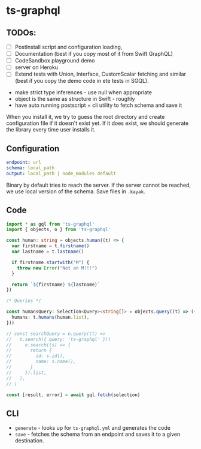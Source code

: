 # ts-graphql

## TODOs:

- [ ] PostInstall script and configuration loading,
- [ ] Documentation (best if you copy most of it from Swift GraphQL)
- [ ] CodeSandbox playground demo
- [ ] server on Heroku
- [ ] Extend tests with Union, Interface, CustomScalar fetching and similar (best if you copy the demo code in ete tests in SGQL).

- make strict type inferences - use null when appropriate
- object is the same as structure in Swift - roughly
- have auto running postscript + cli utility to fetch schema and save it

When you install it, we try to guess the root directory and create configuration file if it doesn't exist yet.
If it does exist, we should generate the library every time user installs it.

## Configuration

```yml
endpoint: url
schema: local_path
output: local_path | node_modules default
```

Binary by default tries to reach the server. If the server cannot be reached, we use local version of the schema. Save files in `.kayak`.

## Code

```ts
import * as gql from 'ts-graphql'
import { objects, o } from 'ts-graphql'

const human: string = objects.human((t) => {
  var firstname = t.firstname()
  var lastname = t.lastname()

  if firstname.startwith("M") {
    throw new Error("Not an M!!!")
  }

  return `${firstname} ${lastname}`
})

/* Queries */

const humansQuery: Selection<Query><string[]> = objects.query((t) => ({
  humans: t.humans(human.list),
}))

// const searchQuery = o.query((t) =>
//   t.search({ query: 'ts-graphql' })(
//     o.search((s) => {
//       return {
//         id: s.id(),
//         name: s.name(),
//       }
//     }).list,
//   ),
// )

const [result, error] = await gql.fetch(selection)
```

## CLI

- `generate` - looks up for `ts-graphql.yml` and generates the code
- `save` - fetches the schema from an endpoint and saves it to a given destination.
